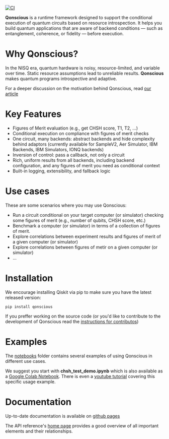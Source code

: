 [![CI](https://github.com/lifia-unlp/qonscious/actions/workflows/ci.yml/badge.svg?branch=main)](https://github.com/lifia-unlp/qonscious/actions/workflows/ci.yml)

**Qonscious** is a runtime framework designed to support the conditional execution of quantum circuits based on resource introspection. It helps you build quantum applications that are aware of backend conditions — such as entanglement, coherence, or fidelity — before execution.

# Why Qonscious?

In the NISQ era, quantum hardware is noisy, resource-limited, and variable over time. Static resource assumptions lead to unreliable results. **Qonscious** makes quantum programs introspective and adaptive.

For a deeper discussion on the motivation behind Qonscious, read [our article](https://arxiv.org/html/2508.19276v1)

# Key Features

- Figures of Merit evaluation (e.g., get CHSH score, T1, T2, ...)
- Conditional execution on compliance with figures of merit checks
- One circuit, many backends: abstract backends and hide complexity behind adaptors (currently available for SampleV2, Aer Simulator, IBM Backends, IBM Simulators, IONQ backends)
- Inversion of control: pass a callback, not only a circuit
- Rich, uniform results from all backends, including backend configuration, and any figures of merit you need as conditional context
- Built-in logging, extensibility, and fallback logic

# Use cases

These are some scenarios where you may use Qonscious:

- Run a circuit conditional on your target computer (or simulator) checking some figures of merit (e.g., number of qubits, CHSH score, etc.)
- Benchmark a computer (or simulator) in terms of a collection of figures of merit.
- Explore correlations between experiment results and figures of merit of a given computer (or simulator)
- Explore correlations between figures of metir on a given computer (or simulator)
- ...

# Installation

We encourage installing Qiskit via pip to make sure you have the latest released version:

````
pip install qonscious
````

If you preffer working on the source code (or you'd like to contribute to the development of Qonscious read the [instructions for contributos](CONTRIBUTING.md))

# Examples

The [notebooks](./notebooks/) folder contains several examples of using Qonscious in different use cases. 

We suggest you start with **chsh_test_demo.ipynb** which is also available as a [Google Colab Notebook](https://colab.research.google.com/drive/1tCTBrpzUH6uqZHWCY5nXOtXAv9bBfHXd?usp=sharing). There is even a [youtube tutorial](https://www.youtube.com/watch?v=mNkhzWlUE0g) covering this specific usage example.  

# Documentation

Up-to-date documentation is available on [github pages](https://lifia-unlp.github.io/qonscious/)

The API reference's [home page](https://lifia-unlp.github.io/qonscious/reference/) provides a good overview of all important elements and their relationships. 







